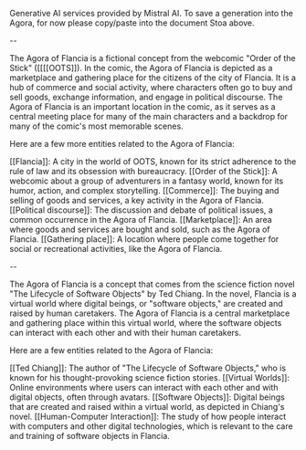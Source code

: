 Generative AI services provided by Mistral AI. To save a generation into the Agora, for now please copy/paste into the document Stoa above.

--

The Agora of Flancia is a fictional concept from the webcomic "Order of the Stick" ([[[[OOTS]]). In the comic, the Agora of Flancia is depicted as a marketplace and gathering place for the citizens of the city of Flancia. It is a hub of commerce and social activity, where characters often go to buy and sell goods, exchange information, and engage in political discourse. The Agora of Flancia is an important location in the comic, as it serves as a central meeting place for many of the main characters and a backdrop for many of the comic's most memorable scenes.

Here are a few more entities related to the Agora of Flancia:

[[Flancia]]: A city in the world of OOTS, known for its strict adherence to the rule of law and its obsession with bureaucracy.
[[Order of the Stick]]: A webcomic about a group of adventurers in a fantasy world, known for its humor, action, and complex storytelling.
[[Commerce]]: The buying and selling of goods and services, a key activity in the Agora of Flancia.
[[Political discourse]]: The discussion and debate of political issues, a common occurrence in the Agora of Flancia.
[[Marketplace]]: An area where goods and services are bought and sold, such as the Agora of Flancia.
[[Gathering place]]: A location where people come together for social or recreational activities, like the Agora of Flancia.


--

The Agora of Flancia is a concept that comes from the science fiction novel "The Lifecycle of Software Objects" by Ted Chiang. In the novel, Flancia is a virtual world where digital beings, or "software objects," are created and raised by human caretakers. The Agora of Flancia is a central marketplace and gathering place within this virtual world, where the software objects can interact with each other and with their human caretakers.

Here are a few entities related to the Agora of Flancia:

[[Ted Chiang]]: The author of "The Lifecycle of Software Objects," who is known for his thought-provoking science fiction stories.
[[Virtual Worlds]]: Online environments where users can interact with each other and with digital objects, often through avatars.
[[Software Objects]]: Digital beings that are created and raised within a virtual world, as depicted in Chiang's novel.
[[Human-Computer Interaction]]: The study of how people interact with computers and other digital technologies, which is relevant to the care and training of software objects in Flancia.